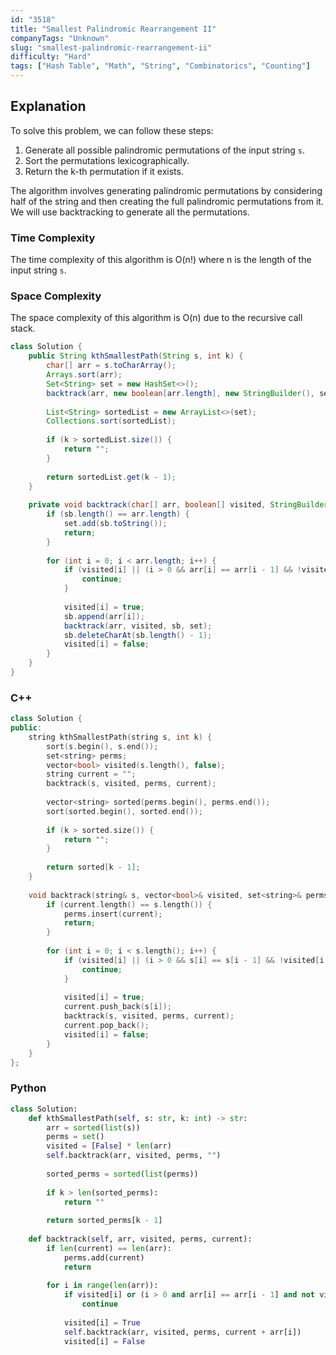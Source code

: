 ```yaml
---
id: "3518"
title: "Smallest Palindromic Rearrangement II"
companyTags: "Unknown"
slug: "smallest-palindromic-rearrangement-ii"
difficulty: "Hard"
tags: ["Hash Table", "Math", "String", "Combinatorics", "Counting"]
---
```


## Explanation
To solve this problem, we can follow these steps:
1. Generate all possible palindromic permutations of the input string `s`.
2. Sort the permutations lexicographically.
3. Return the k-th permutation if it exists.

The algorithm involves generating palindromic permutations by considering half of the string and then creating the full palindromic permutations from it. We will use backtracking to generate all the permutations.

### Time Complexity
The time complexity of this algorithm is O(n!) where n is the length of the input string `s`.

### Space Complexity
The space complexity of this algorithm is O(n) due to the recursive call stack.
```java
class Solution {
    public String kthSmallestPath(String s, int k) {
        char[] arr = s.toCharArray();
        Arrays.sort(arr);
        Set<String> set = new HashSet<>();
        backtrack(arr, new boolean[arr.length], new StringBuilder(), set);
        
        List<String> sortedList = new ArrayList<>(set);
        Collections.sort(sortedList);
        
        if (k > sortedList.size()) {
            return "";
        }
        
        return sortedList.get(k - 1);
    }
    
    private void backtrack(char[] arr, boolean[] visited, StringBuilder sb, Set<String> set) {
        if (sb.length() == arr.length) {
            set.add(sb.toString());
            return;
        }
        
        for (int i = 0; i < arr.length; i++) {
            if (visited[i] || (i > 0 && arr[i] == arr[i - 1] && !visited[i - 1])) {
                continue;
            }
            
            visited[i] = true;
            sb.append(arr[i]);
            backtrack(arr, visited, sb, set);
            sb.deleteCharAt(sb.length() - 1);
            visited[i] = false;
        }
    }
}
```

### C++
```cpp
class Solution {
public:
    string kthSmallestPath(string s, int k) {
        sort(s.begin(), s.end());
        set<string> perms;
        vector<bool> visited(s.length(), false);
        string current = "";
        backtrack(s, visited, perms, current);
        
        vector<string> sorted(perms.begin(), perms.end());
        sort(sorted.begin(), sorted.end());
        
        if (k > sorted.size()) {
            return "";
        }
        
        return sorted[k - 1];
    }
    
    void backtrack(string& s, vector<bool>& visited, set<string>& perms, string& current) {
        if (current.length() == s.length()) {
            perms.insert(current);
            return;
        }
        
        for (int i = 0; i < s.length(); i++) {
            if (visited[i] || (i > 0 && s[i] == s[i - 1] && !visited[i - 1])) {
                continue;
            }
            
            visited[i] = true;
            current.push_back(s[i]);
            backtrack(s, visited, perms, current);
            current.pop_back();
            visited[i] = false;
        }
    }
};
```

### Python
```python
class Solution:
    def kthSmallestPath(self, s: str, k: int) -> str:
        arr = sorted(list(s))
        perms = set()
        visited = [False] * len(arr)
        self.backtrack(arr, visited, perms, "")
        
        sorted_perms = sorted(list(perms))
        
        if k > len(sorted_perms):
            return ""
        
        return sorted_perms[k - 1]
    
    def backtrack(self, arr, visited, perms, current):
        if len(current) == len(arr):
            perms.add(current)
            return
        
        for i in range(len(arr)):
            if visited[i] or (i > 0 and arr[i] == arr[i - 1] and not visited[i - 1]):
                continue
            
            visited[i] = True
            self.backtrack(arr, visited, perms, current + arr[i])
            visited[i] = False
```
